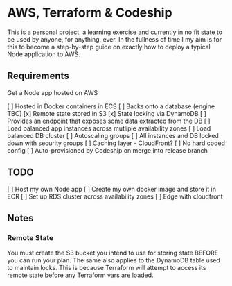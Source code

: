 # AWS, Terraform & Codeship

This is a personal project, a learning exercise and currently in no fit state to be used by anyone, for anything, ever.  In the fullness of time I my aim is for this to become a step-by-step guide on exactly how to deploy a typical Node application to AWS.


## Requirements

Get a Node app hosted on AWS

[ ] Hosted in Docker containers in ECS
[ ] Backs onto a database (engine TBC)
[x] Remote state stored in S3
[x] State locking via DynamoDB
[ ] Provides an endpoint that exposes some data extracted from the DB
[ ] Load balanced app instances across mutliple availability zones
[ ] Load balanced DB cluster
[ ] Autoscaling groups
[ ] All instances and DB locked down with security groups
[ ] Caching layer - CloudFront?
[ ] No hard coded config
[ ] Auto-provisioned by Codeship on merge into release branch

## TODO

[ ] Host my own Node app
[ ] Create my own docker image and store it in ECR
[ ] Set up RDS cluster across availability zones
[ ] Edge with cloudfront

## Notes

### Remote State

You must create the S3 bucket you intend to use for storing state BEFORE you can run your plan.  The same also applies to the DynamoDB table used to maintain locks. This is because Terraform will attempt to access its remote state before any Terraform vars are loaded.
